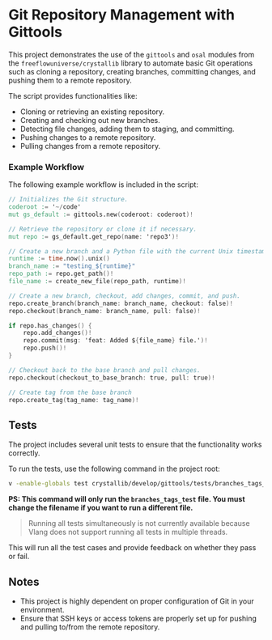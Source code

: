 # Git Repository Management with Gittools

This project demonstrates the use of the `gittools` and `osal` modules from the `freeflowuniverse/crystallib` library to automate basic Git operations such as cloning a repository, creating branches, committing changes, and pushing them to a remote repository.

The script provides functionalities like:
- Cloning or retrieving an existing repository.
- Creating and checking out new branches.
- Detecting file changes, adding them to staging, and committing.
- Pushing changes to a remote repository.
- Pulling changes from a remote repository.

### Example Workflow

The following example workflow is included in the script:

```v
// Initializes the Git structure.
coderoot := '~/code'
mut gs_default := gittools.new(coderoot: coderoot)!

// Retrieve the repository or clone it if necessary.
mut repo := gs_default.get_repo(name: 'repo3')!

// Create a new branch and a Python file with the current Unix timestamp in the name.
runtime := time.now().unix()
branch_name := "testing_${runtime}"
repo_path := repo.get_path()!
file_name := create_new_file(repo_path, runtime)!

// Create a new branch, checkout, add changes, commit, and push.
repo.create_branch(branch_name: branch_name, checkout: false)!
repo.checkout(branch_name: branch_name, pull: false)!

if repo.has_changes() {
    repo.add_changes()!
    repo.commit(msg: 'feat: Added ${file_name} file.')!
    repo.push()!
}

// Checkout back to the base branch and pull changes.
repo.checkout(checkout_to_base_branch: true, pull: true)!

// Create tag from the base branch
repo.create_tag(tag_name: tag_name)!
```

## Tests

The project includes several unit tests to ensure that the functionality works correctly.

To run the tests, use the following command in the project root:

```bash
v -enable-globals test crystallib/develop/gittools/tests/branches_tags_test.v 
```

**PS: This command will only run the `branches_tags_test` file. You must change the filename if you want to run a different file.**
> Running all tests simultaneously is not currently available because Vlang does not support running all tests in multiple threads.

This will run all the test cases and provide feedback on whether they pass or fail.

## Notes

- This project is highly dependent on proper configuration of Git in your environment.
- Ensure that SSH keys or access tokens are properly set up for pushing and pulling to/from the remote repository.
